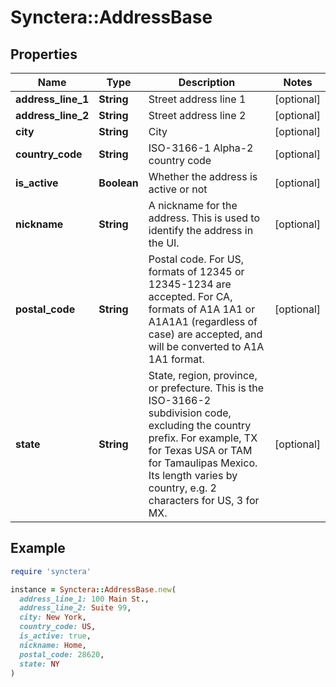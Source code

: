 # Synctera::AddressBase

## Properties

| Name | Type | Description | Notes |
| ---- | ---- | ----------- | ----- |
| **address_line_1** | **String** | Street address line 1 | [optional] |
| **address_line_2** | **String** | Street address line 2 | [optional] |
| **city** | **String** | City | [optional] |
| **country_code** | **String** | ISO-3166-1 Alpha-2 country code | [optional] |
| **is_active** | **Boolean** | Whether the address is active or not | [optional] |
| **nickname** | **String** | A nickname for the address. This is used to identify the address in the UI.  | [optional] |
| **postal_code** | **String** | Postal code. For US, formats of 12345 or 12345-1234 are accepted. For CA, formats of A1A 1A1 or A1A1A1 (regardless of case) are accepted, and will be converted to A1A 1A1 format.  | [optional] |
| **state** | **String** | State, region, province, or prefecture. This is the ISO-3166-2 subdivision code, excluding the country prefix. For example, TX for Texas USA or TAM for Tamaulipas Mexico. Its length varies by country, e.g. 2 characters for US, 3 for MX.  | [optional] |

## Example

```ruby
require 'synctera'

instance = Synctera::AddressBase.new(
  address_line_1: 100 Main St.,
  address_line_2: Suite 99,
  city: New York,
  country_code: US,
  is_active: true,
  nickname: Home,
  postal_code: 28620,
  state: NY
)
```

